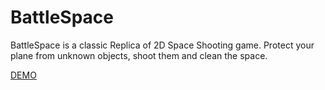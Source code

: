 # BattleSpace

BattleSpace is a classic Replica of 2D Space Shooting game.
Protect your plane from unknown objects, shoot them and clean the space.

[DEMO](http://oussama-assassi.com/BattleSpace/)
